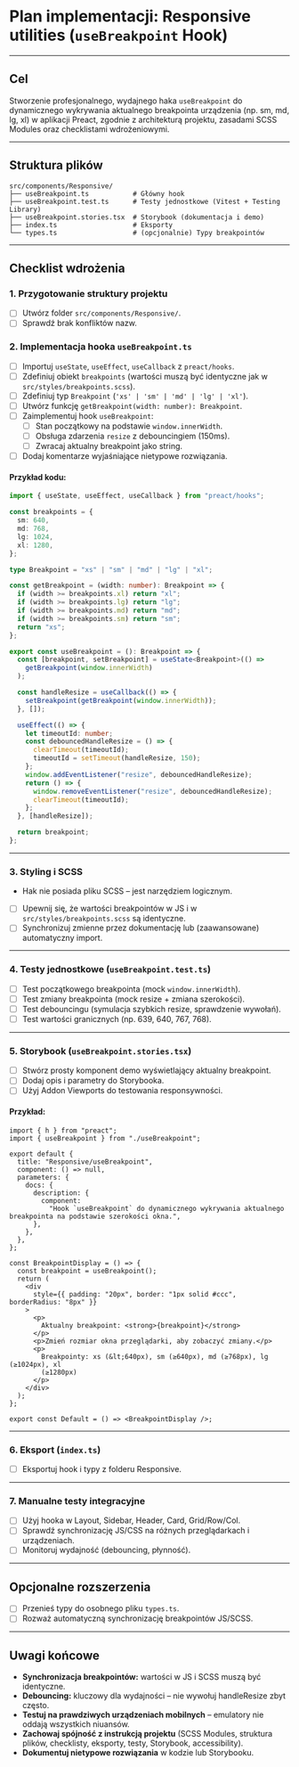 # Plan implementacji: Responsive utilities (`useBreakpoint` Hook)

---

## Cel

Stworzenie profesjonalnego, wydajnego haka `useBreakpoint` do dynamicznego wykrywania aktualnego breakpointa urządzenia (np. sm, md, lg, xl) w aplikacji Preact, zgodnie z architekturą projektu, zasadami SCSS Modules oraz checklistami wdrożeniowymi.

---

## Struktura plików

```
src/components/Responsive/
├── useBreakpoint.ts           # Główny hook
├── useBreakpoint.test.ts      # Testy jednostkowe (Vitest + Testing Library)
├── useBreakpoint.stories.tsx  # Storybook (dokumentacja i demo)
├── index.ts                   # Eksporty
└── types.ts                   # (opcjonalnie) Typy breakpointów
```

---

## Checklist wdrożenia

### 1. Przygotowanie struktury projektu

- [ ] Utwórz folder `src/components/Responsive/`.
- [ ] Sprawdź brak konfliktów nazw.

### 2. Implementacja hooka `useBreakpoint.ts`

- [ ] Importuj `useState`, `useEffect`, `useCallback` z `preact/hooks`.
- [ ] Zdefiniuj obiekt `breakpoints` (wartości muszą być identyczne jak w `src/styles/breakpoints.scss`).
- [ ] Zdefiniuj typ `Breakpoint` (`'xs' | 'sm' | 'md' | 'lg' | 'xl'`).
- [ ] Utwórz funkcję `getBreakpoint(width: number): Breakpoint`.
- [ ] Zaimplementuj hook `useBreakpoint`:
  - [ ] Stan początkowy na podstawie `window.innerWidth`.
  - [ ] Obsługa zdarzenia `resize` z debouncingiem (150ms).
  - [ ] Zwracaj aktualny breakpoint jako string.
- [ ] Dodaj komentarze wyjaśniające nietypowe rozwiązania.

#### Przykład kodu:

```ts
import { useState, useEffect, useCallback } from "preact/hooks";

const breakpoints = {
  sm: 640,
  md: 768,
  lg: 1024,
  xl: 1280,
};

type Breakpoint = "xs" | "sm" | "md" | "lg" | "xl";

const getBreakpoint = (width: number): Breakpoint => {
  if (width >= breakpoints.xl) return "xl";
  if (width >= breakpoints.lg) return "lg";
  if (width >= breakpoints.md) return "md";
  if (width >= breakpoints.sm) return "sm";
  return "xs";
};

export const useBreakpoint = (): Breakpoint => {
  const [breakpoint, setBreakpoint] = useState<Breakpoint>(() =>
    getBreakpoint(window.innerWidth)
  );

  const handleResize = useCallback(() => {
    setBreakpoint(getBreakpoint(window.innerWidth));
  }, []);

  useEffect(() => {
    let timeoutId: number;
    const debouncedHandleResize = () => {
      clearTimeout(timeoutId);
      timeoutId = setTimeout(handleResize, 150);
    };
    window.addEventListener("resize", debouncedHandleResize);
    return () => {
      window.removeEventListener("resize", debouncedHandleResize);
      clearTimeout(timeoutId);
    };
  }, [handleResize]);

  return breakpoint;
};
```

---

### 3. Styling i SCSS

- Hak nie posiada pliku SCSS – jest narzędziem logicznym.
- [ ] Upewnij się, że wartości breakpointów w JS i w `src/styles/breakpoints.scss` są identyczne.
- [ ] Synchronizuj zmienne przez dokumentację lub (zaawansowane) automatyczny import.

---

### 4. Testy jednostkowe (`useBreakpoint.test.ts`)

- [ ] Test początkowego breakpointa (mock `window.innerWidth`).
- [ ] Test zmiany breakpointa (mock resize + zmiana szerokości).
- [ ] Test debouncingu (symulacja szybkich resize, sprawdzenie wywołań).
- [ ] Test wartości granicznych (np. 639, 640, 767, 768).

---

### 5. Storybook (`useBreakpoint.stories.tsx`)

- [ ] Stwórz prosty komponent demo wyświetlający aktualny breakpoint.
- [ ] Dodaj opis i parametry do Storybooka.
- [ ] Użyj Addon Viewports do testowania responsywności.

#### Przykład:

```tsx
import { h } from "preact";
import { useBreakpoint } from "./useBreakpoint";

export default {
  title: "Responsive/useBreakpoint",
  component: () => null,
  parameters: {
    docs: {
      description: {
        component:
          "Hook `useBreakpoint` do dynamicznego wykrywania aktualnego breakpointa na podstawie szerokości okna.",
      },
    },
  },
};

const BreakpointDisplay = () => {
  const breakpoint = useBreakpoint();
  return (
    <div
      style={{ padding: "20px", border: "1px solid #ccc", borderRadius: "8px" }}
    >
      <p>
        Aktualny breakpoint: <strong>{breakpoint}</strong>
      </p>
      <p>Zmień rozmiar okna przeglądarki, aby zobaczyć zmiany.</p>
      <p>
        Breakpointy: xs (&lt;640px), sm (≥640px), md (≥768px), lg (≥1024px), xl
        (≥1280px)
      </p>
    </div>
  );
};

export const Default = () => <BreakpointDisplay />;
```

---

### 6. Eksport (`index.ts`)

- [ ] Eksportuj hook i typy z folderu Responsive.

---

### 7. Manualne testy integracyjne

- [ ] Użyj hooka w Layout, Sidebar, Header, Card, Grid/Row/Col.
- [ ] Sprawdź synchronizację JS/CSS na różnych przeglądarkach i urządzeniach.
- [ ] Monitoruj wydajność (debouncing, płynność).

---

## Opcjonalne rozszerzenia

- [ ] Przenieś typy do osobnego pliku `types.ts`.
- [ ] Rozważ automatyczną synchronizację breakpointów JS/SCSS.

---

## Uwagi końcowe

- **Synchronizacja breakpointów:** wartości w JS i SCSS muszą być identyczne.
- **Debouncing:** kluczowy dla wydajności – nie wywołuj handleResize zbyt często.
- **Testuj na prawdziwych urządzeniach mobilnych** – emulatory nie oddają wszystkich niuansów.
- **Zachowaj spójność z instrukcją projektu** (SCSS Modules, struktura plików, checklisty, eksporty, testy, Storybook, accessibility).
- **Dokumentuj nietypowe rozwiązania** w kodzie lub Storybooku.
